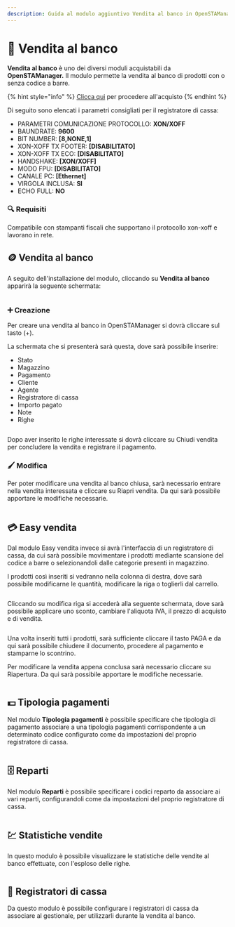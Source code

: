```yaml
---
description: Guida al modulo aggiuntivo Vendita al banco in OpenSTAManager
---
```


# 📗 Vendita al banco

**Vendita al banco** è uno dei diversi moduli acquistabili da **OpenSTAManager.** Il modulo permette la vendita al banco di prodotti con o senza codice a barre.

{% hint style="info" %}
[Clicca qui](https://shop.openstamanager.com/prodotto/vendita-al-banco/) per procedere all'acquisto
{% endhint %}

Di seguito sono elencati i parametri consigliati per il registratore di cassa:

* PARAMETRI COMUNICAZIONE PROTOCOLLO: **XON/XOFF**
* BAUNDRATE: **9600**
* BIT NUMBER: **\[8,NONE,1]**
* XON-XOFF TX FOOTER: **\[DISABILITATO]**
* XON-XOFF TX ECO: **\[DISABILITATO]**
* HANDSHAKE: **\[XON/XOFF]**
* MODO FPU: **\[DISABILITATO]**
* CANALE PC: **\[Ethernet]**
* VIRGOLA INCLUSA: **SI**
* ECHO FULL: **NO**

### 🔍 Requisiti

Compatibile con stampanti fiscali che supportano il protocollo xon-xoff e lavorano in rete.

## 🪙 Vendita al banco

A seguito dell'installazione del modulo, cliccando su **Vendita al banco** apparirà la seguente schermata:

<figure><img src="../.gitbook/assets/immagine (1) (1) (1) (1) (1).png" alt=""><figcaption></figcaption></figure>

### ➕ Creazione

Per creare una vendita al banco in OpenSTAManager si dovrà cliccare sul tasto (+).

La schermata che si presenterà sarà questa, dove sarà possibile inserire:

* Stato
* Magazzino
* Pagamento
* Cliente
* Agente
* Registratore di cassa
* Importo pagato
* Note
* Righe

<figure><img src="../.gitbook/assets/immagine (1) (1) (1) (1) (1) (1).png" alt=""><figcaption></figcaption></figure>

Dopo aver inserito le righe interessate si dovrà cliccare su Chiudi vendita per concludere la vendita e registrare il pagamento.

### 🖌️ Modifica

Per poter modificare una vendita al banco chiusa, sarà necessario entrare nella vendita interessata e cliccare su Riapri vendita. Da qui sarà possibile apportare le modifiche necessarie.

<figure><img src="../.gitbook/assets/immagine (2) (1) (1) (1) (1).png" alt=""><figcaption></figcaption></figure>

## 💳 Easy vendita

Dal modulo Easy vendita invece si avrà l'interfaccia di un registratore di cassa, da cui sarà possibile movimentare i prodotti mediante scansione del codice a barre o selezionandoli dalle categorie presenti in magazzino.

I prodotti così inseriti si vedranno nella colonna di destra, dove sarà possibile modificarne le quantità, modificare la riga o toglierli dal carrello.

<figure><img src="../.gitbook/assets/immagine (5) (1) (1) (1).png" alt=""><figcaption></figcaption></figure>

Cliccando su modifica riga si accederà alla seguente schermata, dove sarà possibile applicare uno sconto, cambiare l'aliquota IVA, il prezzo di acquisto e di vendita.

<figure><img src="../.gitbook/assets/immagine (6) (1) (1) (1).png" alt=""><figcaption></figcaption></figure>

Una volta inseriti tutti i prodotti, sarà sufficiente cliccare il tasto PAGA e da qui sarà possibile chiudere il documento, procedere al pagamento e stamparne lo scontrino.

Per modificare la vendita appena conclusa sarà necessario cliccare su Riapertura. Da qui sarà possibile apportare le modifiche necessarie.

<figure><img src="../.gitbook/assets/immagine (7) (1) (1) (1).png" alt=""><figcaption></figcaption></figure>

## 💵 Tipologia pagamenti

Nel modulo **Tipologia pagamenti** è possibile specificare che tipologia di pagamento associare a una tipologia pagamenti corrispondente a un determinato codice configurato come da impostazioni del proprio registratore di cassa.

<figure><img src="../.gitbook/assets/immagine (8) (1) (1) (1).png" alt=""><figcaption></figcaption></figure>

## 🗄️ Reparti

Nel modulo **Reparti** è possibile specificare i codici reparto da associare ai vari reparti, configurandoli come da impostazioni del proprio registratore di cassa.

<figure><img src="../.gitbook/assets/immagine (9) (1) (1) (1).png" alt=""><figcaption></figcaption></figure>

## 💹 Statistiche vendite

In questo modulo è possibile visualizzare le statistiche delle vendite al banco effettuate, con l'esploso delle righe.

<figure><img src="../.gitbook/assets/immagine (10) (1) (1) (1).png" alt=""><figcaption></figcaption></figure>

## 🧰 Registratori di cassa

Da questo modulo è possibile configurare i registratori di cassa da associare al gestionale, per utilizzarli durante la vendita al banco.

<figure><img src="../.gitbook/assets/immagine (11) (1) (1) (1).png" alt=""><figcaption></figcaption></figure>
